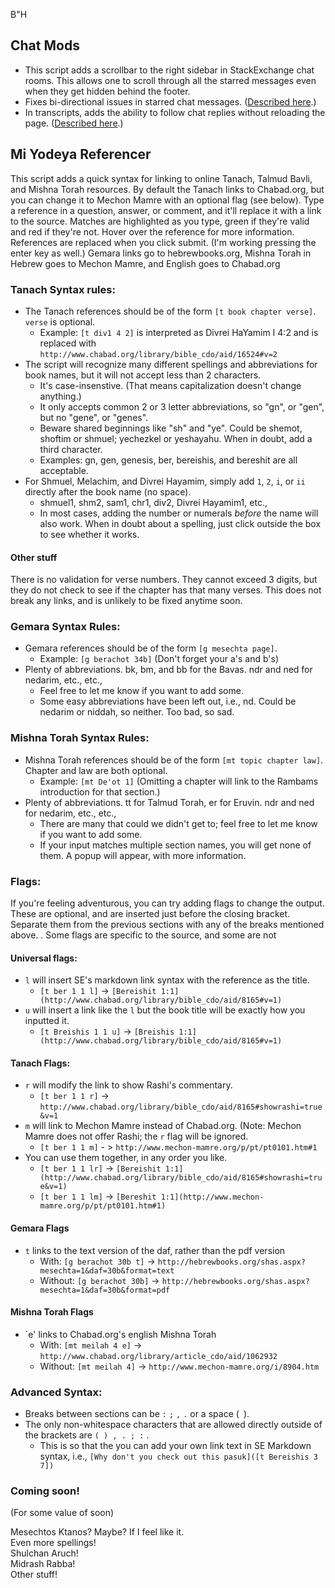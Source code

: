 B"H

## Chat Mods

 - This script adds a scrollbar to the right sidebar in StackExchange chat rooms. This allows one to scroll through all the starred messages even when they get hidden behind the footer.
 - Fixes bi-directional issues in starred chat messages. ([Described here](http://meta.judaism.stackexchange.com/q/1322/883).)
 - In transcripts, adds the ability to follow chat replies without reloading the page. ([Described here](http://meta.stackoverflow.com/q/161071/168660).)

## Mi Yodeya Referencer

This script adds a quick syntax for linking to online Tanach, Talmud Bavli, and Mishna Torah resources.
By default the Tanach links to Chabad.org, but you can change it to Mechon Mamre with an optional flag (see below). Type a reference in a question, answer, or comment, and it'll replace it with a link to the source. 
Matches are highlighted as you type, green if they're valid and red if they're not. Hover over the reference for more information.
References are replaced when you click submit. (I'm working pressing the enter key as well.)
Gemara links go to hebrewbooks.org, Mishna Torah in Hebrew goes to Mechon Mamre, and English goes to Chabad.org

### Tanach Syntax rules:

* The Tanach references should be of the form `[t book chapter verse]`. `verse` is optional.
  * Example: `[t div1 4 2]` is interpreted as Divrei HaYamim I 4:2 and is replaced with `http://www.chabad.org/library/bible_cdo/aid/16524#v=2`
* The script will recognize many different spellings and abbreviations for book names, but it will not accept less than 2 characters.
  * It's case-insenstive. (That means capitalization doesn't change anything.)
  * It only accepts common 2 or 3 letter abbreviations, so "gn", or "gen", but no "gene", or "genes".
  * Beware shared beginnings like "sh" and "ye". Could be shemot, shoftim or shmuel; yechezkel or yeshayahu. When in doubt, add a third character.
  * Examples: gn, gen, genesis, ber, bereishis, and bereshit are all acceptable.
* For Shmuel, Melachim, and Divrei Hayamim, simply add `1`, `2`, `i`, or `ii` directly after the book name (no space).
  * shmuel1, shm2, sam1, chr1, div2, Divrei Hayamim1, etc.,
  * In most cases, adding the number or numerals *before* the name will also work.
When in doubt about a spelling, just click outside the box to see whether it works.

#### Other stuff
There is no validation for verse numbers. They cannot exceed 3 digits, but they do not check to see if the chapter has that many verses. This does not break any links, and is unlikely to be fixed anytime soon.

### Gemara Syntax Rules:
* Gemara references should be of the form `[g mesechta page]`.
  * Example: `[g berachot 34b]` (Don't forget your a's and b's)
* Plenty of abbreviations. bk, bm, and bb for the Bavas. ndr and ned for nedarim, etc., etc.,
  * Feel free to let me know if you want to add some.
  * Some easy abbreviations have been left out, i.e., nd. Could be nedarim or niddah, so neither. Too bad, so sad.

### Mishna Torah Syntax Rules:
* Mishna Torah references should be of the form `[mt topic chapter law]`. Chapter and law are both optional.
  * Example: `[mt De'ot 1]` (Omitting a chapter will link to the Rambams introduction for that section.)
* Plenty of abbreviations. tt for Talmud Torah, er for Eruvin. ndr and ned for nedarim, etc., etc.,
  * There are many that could we didn't get to; feel free to let me know if you want to add some.
  * If your input matches multiple section names, you will get none of them. A popup will appear, with more information.

### Flags:
If you're feeling adventurous, you can try adding flags to change the output. These are optional, and are inserted just before the closing bracket. Separate them from the previous sections with any of the breaks mentioned above.
. Some flags are specific to the source, and some are not

#### Universal flags:

* `l` will insert SE's markdown link syntax with the reference as the title.
  * `[t ber 1 1 l]` -> `[Bereishit 1:1](http://www.chabad.org/library/bible_cdo/aid/8165#v=1)`
* `u` will insert a link like the `l` but the book title will be exactly how you inputted it.
  * `[t Breishis 1 1 u]` -> `[Breishis 1:1](http://www.chabad.org/library/bible_cdo/aid/8165#v=1)`

#### Tanach Flags:
* `r` will modify the link to show Rashi's commentary.
  * `[t ber 1 1 r]` -> `http://www.chabad.org/library/bible_cdo/aid/8165#showrashi=true&v=1`
* `m` will link to Mechon Mamre instead of Chabad.org. (Note: Mechon Mamre does not offer Rashi; the `r` flag will be ignored.
  * `[t ber 1 1 m]` - > `http://www.mechon-mamre.org/p/pt/pt0101.htm#1`
* You can use them together, in any order you like.
  * `[t ber 1 1 lr]` -> `[Bereishit 1:1](http://www.chabad.org/library/bible_cdo/aid/8165#showrashi=true&v=1)`
  * `[t ber 1 1 lm]` -> `[Bereshit 1:1](http://www.mechon-mamre.org/p/pt/pt0101.htm#1)`

#### Gemara Flags
* `t` links to the text version of the daf, rather than the pdf version
  * With: `[g berachot 30b t]` -> `http://hebrewbooks.org/shas.aspx?mesechta=1&daf=30b&format=text`
  * Without: `[g berachot 30b]` -> `http://hebrewbooks.org/shas.aspx?mesechta=1&daf=30b&format=pdf`

#### Mishna Torah Flags
* `e' links to Chabad.org's english Mishna Torah
  * With:    `[mt meilah 4 e]` -> `http://www.chabad.org/library/article_cdo/aid/1062932`
  * Without: `[mt meilah 4]` -> `http://www.mechon-mamre.org/i/8904.htm`

### Advanced Syntax:
* Breaks between sections can be `:` `;` `,` `.` or a space (` `).
* The only non-whitespace characters that are allowed directly outside of the brackets are `( ) , . ; :` .
  * This is so that the you can add your own link text in SE Markdown syntax, i.e., `[Why don't you check out this pasuk]([t Bereishis 3 7])`

### Coming soon!

(For some value of soon)
  
Mesechtos Ktanos? Maybe? If I feel like it.  
Even more spellings!  
Shulchan Aruch!  
Midrash Rabba!  
Other stuff!  
